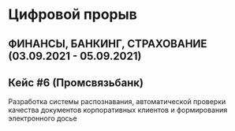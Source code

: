 # Цифровой прорыв
## ФИНАНСЫ, БАНКИНГ, СТРАХОВАНИЕ (03.09.2021 - 05.09.2021)
## Кейс #6 (Промсвязьбанк)

Разработка системы распознавания, автоматической проверки качества документов корпоративных клиентов и формирования электронного досье